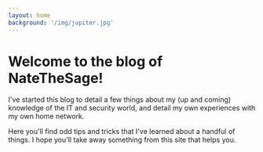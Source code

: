 ```yaml
---
layout: home
background: '/img/jupiter.jpg'
---
```

# Welcome to the blog of NateTheSage!

I've started this blog to detail a few things about my (up and coming) knowledge of the IT and security world,
and detail my own experiences with my own home network.

Here you'll find odd tips and tricks that I've learned about a handful of things. I hope you'll take away something from
this site that helps you.